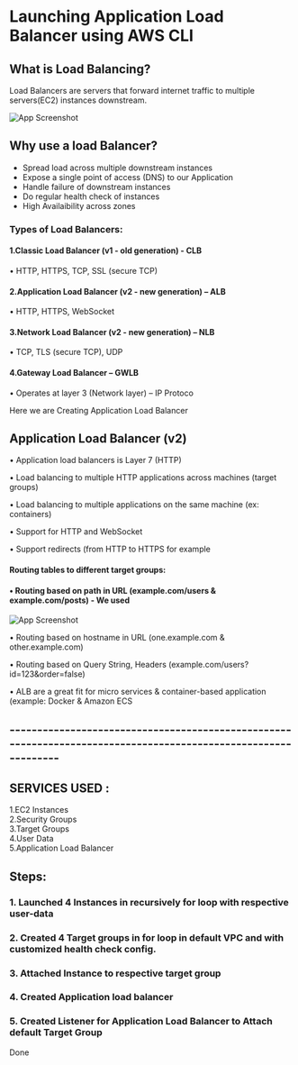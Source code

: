 
# Launching Application Load Balancer using AWS CLI


## What is Load Balancing?
Load Balancers are servers that forward internet traffic to multiple servers(EC2) instances downstream.

![App Screenshot](https://demobucketanup.s3.ap-south-1.amazonaws.com/load_balancer.png)

## Why use a load Balancer?
+ Spread load across multiple downstream instances
+ Expose a single point of access (DNS) to our Application
+ Handle failure of downstream instances
+ Do regular health check of instances
+ High Availaibility across zones

### Types of Load Balancers:

 #### 1.Classic Load Balancer (v1 - old generation) - CLB
• HTTP, HTTPS, TCP, SSL (secure TCP)
#### 2.Application Load Balancer (v2 - new generation) – ALB
• HTTP, HTTPS, WebSocket
#### 3.Network Load Balancer (v2 - new generation) – NLB 
• TCP, TLS (secure TCP), UDP
#### 4.Gateway Load Balancer – GWLB 
• Operates at layer 3 (Network layer) – IP Protoco

Here we are Creating Application Load Balancer

## Application Load Balancer (v2)
• Application load balancers is Layer 7 (HTTP)

• Load balancing to multiple HTTP applications across machines 
(target groups)

• Load balancing to multiple applications on the same machine 
(ex: containers)

• Support for HTTP and WebSocket

• Support redirects (from HTTP to HTTPS for example


#### Routing tables to different target groups:
#### • Routing based on path in URL (example.com/users & example.com/posts) - We used

![App Screenshot](https://demobucketanup.s3.ap-south-1.amazonaws.com/ALB.png)

• Routing based on hostname in URL (one.example.com & other.example.com)

• Routing based on Query String, Headers 
(example.com/users?id=123&order=false)


• ALB are a great fit for micro services & container-based application 
(example: Docker & Amazon ECS

## ---------------------------------------------------------------------------------------------------------------
## SERVICES USED :

1.EC2 Instances  
2.Security Groups  
3.Target Groups  
4.User Data  
5.Application Load Balancer


## Steps:

### 1. Launched 4 Instances in recursively for loop with respective user-data
### 2. Created 4 Target groups in for loop in default VPC and with customized health check config.
### 3. Attached Instance to respective target group  
### 4. Created Application load balancer
### 5. Created Listener for Application Load Balancer to Attach default Target Group

Done
